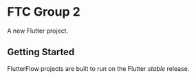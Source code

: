 # FTC Group 2

A new Flutter project.

## Getting Started

FlutterFlow projects are built to run on the Flutter _stable_ release.
